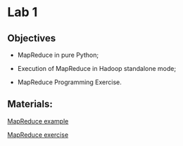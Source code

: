 # Lab 1

## Objectives

+ MapReduce in pure Python;

+ Execution of MapReduce in Hadoop standalone mode;

+ MapReduce Programming Exercise.

## Materials:

[MapReduce example](https://colab.research.google.com/github/smduarte/spbd-2425/blob/main/docs/lab1/SPBD_Labs_mapreduce1.ipynb)

[MapReduce exercise](https://colab.research.google.com/github/smduarte/spbd-2425/blob/main/docs/labs/lab1/SPBD_Labs_mapreduce1_exercise.ipynb)
